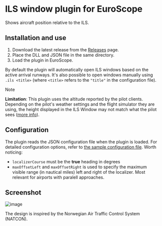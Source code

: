 # ILS window plugin for EuroScope

Shows aircraft position relative to the ILS.

## Installation and use

1. Download the latest release from the [Releases](https://github.com/EvenAR/ILS-Window/releases) page.
2. Place the DLL and JSON file in the same directory.
3. Load the plugin in EuroScope.

By default the plugin will automatically open ILS windows based on the active arrival runways. It's also possible to open windows manually using `.ils <title>` (where `<title>` refers to the `"title"` in the configuration file).

> [!NOTE]
> **Limitation**: This plugin uses the altitude reported by the pilot clients. Depending on the pilot's weather settings and the flight simulator they are using, the height displayed in the ILS Window may not match what the pilot sees ([more info](https://forums.flightsimulator.com/t/vatsim-ivao-pilotedge-users-be-aware-of-an-important-bug/426142)).

## Configuration

The plugin reads the JSON configuration file when the plugin is loaded. For detailed configuration options, refer to [the sample configuration file](/Sample%20config). Worth noticing:

- `localizerCourse` must be the **true** heading in degrees
- `maxOffsetLeft` and `maxOffsetRight` is used to specify the maximum visible range (in nautical miles) left and right of the localizer. Most relevant for airports with paralell approaches.

## Screenshot

![image](https://github.com/user-attachments/assets/49e513da-1fa5-4483-8823-f557a293c05a)

The design is inspired by the Norwegian Air Traffic Control System (NATCON).
